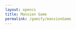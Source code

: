```yaml
---
layout: opencs
title: Mansion Game
permalink: /gamify/mansionGame
---
```


<div id="gameContainer">
    <div id="promptDropDown" class="promptDropDown" style="z-index: 9999"></div>
    <canvas id='gameCanvas'></canvas>
</div>

<script type="module">
    // Mansion Game assets locations
    import Game from "{{site.baseurl}}/assets/js/mansionGame/GameEngine/Game.js";
    import { initCheats } from "{{site.baseurl}}/assets/js/mansionGame/GameEngine/cheats.js";
    import GameLevelMain from "{{site.baseurl}}/assets/js/mansionGame/mansionLevelMain.js";
    import GameLevel1 from "{{site.baseurl}}/assets/js/mansionGame/mansionLevel1.js";
    // import GameLevel2 from "{{site.baseurl}}/assets/js/mansionGame/mansionLevel2.js";
    // import GameLevel3 from "{{site.baseurl}}/assets/js/mansionGame/mansionLevel3.js";
    // import GameLevel4 from "{{site.baseurl}}/assets/js/mansionGame/mansionLevel4.js";
    import GameLevel5 from "{{site.baseurl}}/assets/js/mansionGame/mansionLevel5.js";
    import GameLevel6 from "{{site.baseurl}}/assets/js/mansionGame/mansionLevel6.js";
    import { pythonURI, javaURI, fetchOptions } from '{{site.baseurl}}/assets/js/api/config.js';

    const gameLevelClasses = [GameLevelMain, GameLevel1, GameLevel5, GameLevel6 ];

    // Web Server Environment data
    const environment = {
        path:"{{site.baseurl}}",
        pythonURI: pythonURI,
        javaURI: javaURI,
        fetchOptions: fetchOptions,
        gameContainer: document.getElementById("gameContainer"),
        gameCanvas: document.getElementById("gameCanvas"),
        gameLevelClasses: gameLevelClasses
        ,
        // Global photographic background for the entire game. Replace with your local image if desired.
        globalBackgroundData: {
            src: "{{site.baseurl}}/images/mansionGame/mansion_outside_photo.png",
            mode: 'cover',
            crossOrigin: 'anonymous'
        }

    }

    /*
    * All this logic below is required, you need to change Game.main(environment); to const game = Game.main(environment); just like it is below.
    * All other logic is controlled in the Cheats.js file.
    */
    
    // Launch Mansion Game
    const game = Game.main(environment);
    
    // Initialize cheats/debug features
    initCheats(game);
</script>